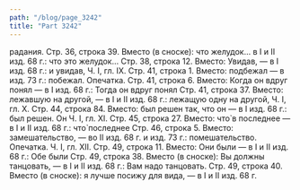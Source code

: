 ```yaml
---
path: "/blog/page_3242"
title: "Part 3242"
---
```


радания.
Стр. 36, строка 39.
Вместо (в сноске): что желудок... в I и II изд. 68 г.: что это желудок...
Стр. 38, строка 12.
Вместо: Увидав, — в I изд. 68 г.: и увидав,
Ч. I, гл. IX.
Стр. 41, строка 1.
Вместо: подбежал — в изд. 73 г.: побежал. Опечатка.
Стр. 41, строка 6.
Вместо: Когда он вдруг понял — в I изд. 68 г.: Тогда он вдруг понял
Стр. 41, строка 37.
Вместо: лежавшую на другой, — в I и II изд. 68 г.: лежащую одну на другой,
Ч. I, гл. X.
Стр. 44, строка 84.
Вместо: был решен так, что он — в I изд. 68 г.: был решен. Он
Ч. I, гл. XI.
Стр. 45, строка 27.
Вместо: что̀ в последнее — в I и II изд. 68 г.: что̀ последнее
Стр. 46, строка 5.
Вместо: замешательство, — во II изд. 68 г. и изд. 73 г.: помешательство. Опечатка.
Ч. I, гл. XII.
Стр. 49, строка 11.
Вместо: Они были — в I и II изд. 68 г.: Обе были
Стр. 49, строка 38.
Вместо (в сноске): Вы должны танцовать, — в I и II изд. 68 г.: Вам надо танцовать.
Стр. 49, строка 40.
Вместо (в сноске): я лучше посижу для вида, — в I и II изд. 68 г.
